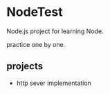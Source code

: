 # NodeTest

Node.js project for learning Node.

practice one by one.

## projects

- http sever implementation
